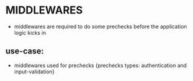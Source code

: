 # MIDDLEWARES

- middlewares are required to do some prechecks before the application logic kicks in

## use-case:

- middlewares used for prechecks {prechecks types: authentication and input-validation}

